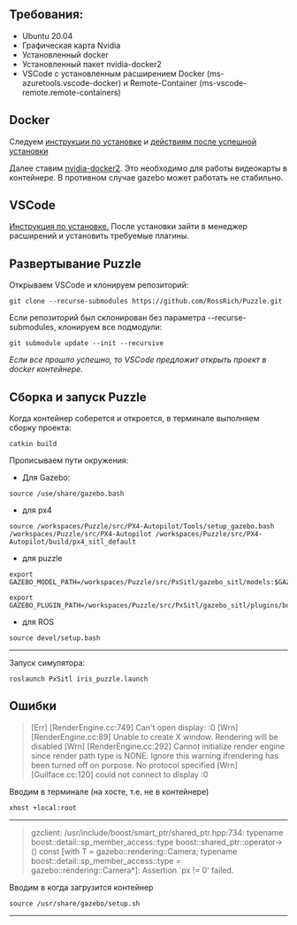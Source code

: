 ## Требования:

* Ubuntu 20.04
* Графическая карта Nvidia
* Установленный docker
* Установленный пакет nvidia-docker2
* VSCode с установленным расширением Docker (ms-azuretools.vscode-docker) и Remote-Container (ms-vscode-remote.remote-containers)


## Docker

Следуем [инструкции по установке](https://docs.docker.com/engine/install/ubuntu/) и [действиям после успешной установки](https://docs.docker.com/engine/install/linux-postinstall/)

Далее ставим [nvidia-docker2](https://docs.nvidia.com/datacenter/cloud-native/container-toolkit/install-guide.html#docker). Это необходимо для работы видеокарты в контейнере. В противном случае gazebo может работать не стабильно.


## VSCode 

[Инструкция по установке.](https://code.visualstudio.com/Download) После установки зайти в менеджер расширений и установить требуемые плагины.


## Развертывание Puzzle

Открываем VSCode и клонируем репозиторий:
```
git clone --recurse-submodules https://github.com/RossRich/Puzzle.git
```
Если репозиторий был склонирован без параметра --recurse-submodules, клонируем все подмодули:

```
git submodule update --init --recursive
```
*Если все прошло успешно, то VSCode предложит открыть проект в docker контейнере.*

## Сборка и запуск Puzzle

Когда контейнер соберется и откроется, в терминале выполняем сборку проекта:
```
catkin build
```
Прописываем пути окружения:

* Для Gazebo:
```
source /use/share/gazebo.bash
```
* для px4
```
source /workspaces/Puzzle/src/PX4-Autopilot/Tools/setup_gazebo.bash /workspaces/Puzzle/src/PX4-Autopilot /workspaces/Puzzle/src/PX4-Autopilot/build/px4_sitl_default
```
* для puzzle
```
export GAZEBO_MODEL_PATH=/workspaces/Puzzle/src/PxSitl/gazebo_sitl/models:$GAZEBO_MODEL_PATH
```
```
export GAZEBO_PLUGIN_PATH=/workspaces/Puzzle/src/PxSitl/gazebo_sitl/plugins/build:$GAZEBO_PLUGIN_PATH
```
* для ROS
```
source devel/setup.bash
```
----
Запуск симулятора:
```
roslaunch PxSitl iris_puzzle.launch
```
## Ошибки

>[Err] [RenderEngine.cc:749] Can't open display: :0
[Wrn] [RenderEngine.cc:89] Unable to create X window. Rendering will be disabled
[Wrn] [RenderEngine.cc:292] Cannot initialize render engine since render path type is NONE. Ignore this warning ifrendering has been turned off on purpose.
No protocol specified
[Wrn] [GuiIface.cc:120] could not connect to display :0

Вводим в терминале (на хосте, т.е. не в контейнере)
```
xhost +local:root
```
----
>gzclient: /usr/include/boost/smart_ptr/shared_ptr.hpp:734: typename boost::detail::sp_member_access<T>::type boost::shared_ptr<T>::operator->() const [with T = gazebo::rendering::Camera; typename boost::detail::sp_member_access<T>::type = gazebo::rendering::Camera*]: Assertion `px != 0' failed.

Вводим в когда загрузится контейнер
```
source /usr/share/gazebo/setup.sh
```
---